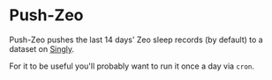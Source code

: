 Push-Zeo
========

Push-Zeo pushes the last 14 days' Zeo sleep records (by default) to a dataset on [Singly](http://www.singly.com/).

For it to be useful you'll probably want to run it once a day via `cron`.
